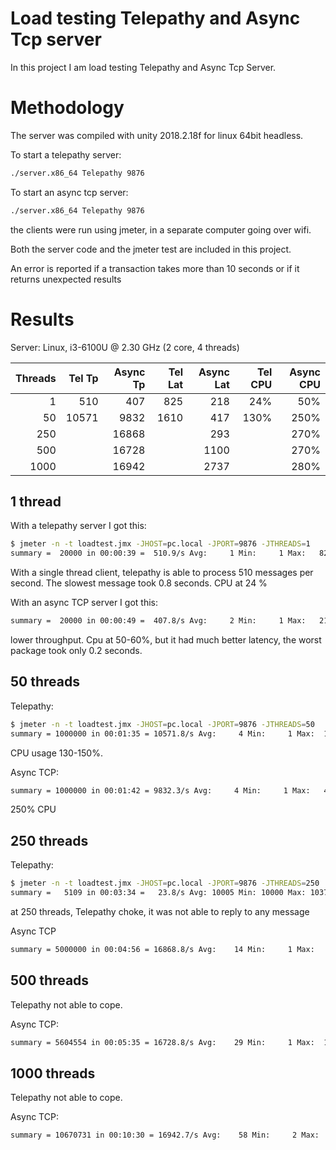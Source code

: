 # Load testing Telepathy and Async Tcp server

In this project I am load testing Telepathy and Async Tcp Server. 

# Methodology

The server was compiled with unity 2018.2.18f for linux 64bit headless.

To start a telepathy server:
```sh
./server.x86_64 Telepathy 9876
```
To start an async tcp server:
```sh
./server.x86_64 Telepathy 9876
```

the clients were run using jmeter,  in a separate computer going over wifi.

Both the server code and the jmeter test are included in this project.

An error is reported if a transaction takes more than 10 seconds or if it returns unexpected results

# Results

Server:  Linux,  i3-6100U @ 2.30 GHz  (2 core,  4 threads)

| Threads |  Tel Tp | Async Tp | Tel Lat | Async Lat | Tel CPU | Async CPU |
| ------: | ------: | -------: | ------: | --------: | ------: | --------: |
|       1 |     510 |      407 |     825 |       218 |     24% |       50% |
|      50 |   10571 |     9832 |    1610 |       417 |    130% |      250% |
|     250 |         |    16868 |         |       293 |         |      270% |
|     500 |         |    16728 |         |      1100 |         |      270% |
|    1000 |         |    16942 |         |      2737 |         |      280% |


## 1 thread 


With a telepathy server I got this:
```sh
$ jmeter -n -t loadtest.jmx -JHOST=pc.local -JPORT=9876 -JTHREADS=1
summary =  20000 in 00:00:39 =  510.9/s Avg:     1 Min:     1 Max:   825 Err:     0 (0.00%)
```

With a single thread client,  telepathy is able to process 510 messages per second.  The slowest message took 0.8 seconds. CPU at 24 %

With an async TCP server  I got this:

```sh
summary =  20000 in 00:00:49 =  407.8/s Avg:     2 Min:     1 Max:   218 Err:     0 (0.00%)
```
lower throughput.  Cpu at 50-60%,   but it had much better latency,  the worst package took only 0.2 seconds.

## 50 threads

Telepathy:
```sh
$ jmeter -n -t loadtest.jmx -JHOST=pc.local -JPORT=9876 -JTHREADS=50
summary = 1000000 in 00:01:35 = 10571.8/s Avg:     4 Min:     1 Max:  1610 Err:     0 (0.00%)
```
CPU usage 130-150%.  

Async TCP:
```sh
summary = 1000000 in 00:01:42 = 9832.3/s Avg:     4 Min:     1 Max:   417 Err:     0 (0.00%)
```
250% CPU

## 250 threads

Telepathy:
```sh
$ jmeter -n -t loadtest.jmx -JHOST=pc.local -JPORT=9876 -JTHREADS=250
summary =   5109 in 00:03:34 =   23.8/s Avg: 10005 Min: 10000 Max: 10372 Err:  5109 (100.00%)
```
at 250 threads,  Telepathy choke,  it was not able to reply to any message


Async TCP
```sh
summary = 5000000 in 00:04:56 = 16868.8/s Avg:    14 Min:     1 Max:   293 Err:     0 (0.00%)
```


## 500 threads

Telepathy not able to cope.

Async TCP:
```sh
summary = 5604554 in 00:05:35 = 16728.8/s Avg:    29 Min:     1 Max:  1100 Err:     0 (0.00%)
```

## 1000 threads

Telepathy not able to cope.

Async TCP:
```sh
summary = 10670731 in 00:10:30 = 16942.7/s Avg:    58 Min:     2 Max:  2737 Err:     0 (0.00%)
```
